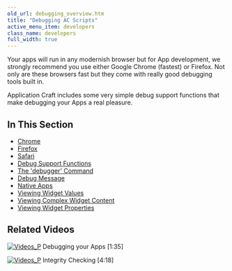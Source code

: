 ```yaml
---
old_url: debugging_overview.htm
title: "Debugging AC Scripts"
active_menu_item: developers
class_name: developers
full_width: true
---
```



Your apps will run in any modernish browser but for App development, we strongly recommend you use either Google Chrome (fastest) or Firefox. Not only are these browsers fast but they come with really good debugging tools built in.

Application Craft includes some very simple debug support functions that make debugging your Apps a real pleasure.

## In This Section

 - [Chrome](/developers/documentation/scripting-apis/client-scripting-overview/debugging-ac-scripts/chrome)
 - [Firefox](/developers/documentation/scripting-apis/client-scripting-overview/debugging-ac-scripts/firefox)
 - [Safari](/developers/documentation/scripting-apis/client-scripting-overview/debugging-ac-scripts/safari)
 - [Debug Support Functions](/developers/documentation/scripting-apis/client-scripting-overview/debugging-ac-scripts/debug-support-functions)
 - [The 'debugger' Command](/developers/documentation/scripting-apis/client-scripting-overview/debugging-ac-scripts/the-debugger-command)
 - [Debug Message](/developers/documentation/scripting-apis/client-scripting-overview/debugging-ac-scripts/debdebug-message)
 - [Native Apps](/developers/documentation/scripting-apis/client-scripting-overview/debugging-ac-scripts/native-apps)
 - [Viewing Widget Values](/developers/documentation/scripting-apis/client-scripting-overview/debugging-ac-scripts/viewing-widget-values)
 - [Viewing Complex Widget Content](/developers/documentation/scripting-apis/client-scripting-overview/debugging-ac-scripts/viewing-complex-widget-content)
 - [Viewing Widget Properties](/developers/documentation/scripting-apis/client-scripting-overview/debugging-ac-scripts/viewing-widget-properties)

## Related Videos

[![Videos\_P](/img/docs/videos_p.png)](http://www.youtube.com/v/IMthfeUwnC4?autoplay=1&hd=1&fs=1&showsearch=0&rel=0&) Debugging your Apps [1:35]

[![Videos\_P](/img/docs/videos_p.png)](http://www.youtube.com/v/l_DtMmopE8c?autoplay=1&hd=1&fs=1&showsearch=0&rel=0&) Integrity Checking [4:18]

